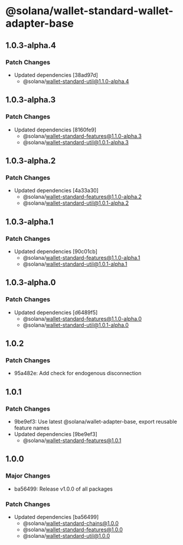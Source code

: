 # @solana/wallet-standard-wallet-adapter-base

## 1.0.3-alpha.4

### Patch Changes

-   Updated dependencies [38ad97d]
    -   @solana/wallet-standard-util@1.1.0-alpha.4

## 1.0.3-alpha.3

### Patch Changes

-   Updated dependencies [8160fe9]
    -   @solana/wallet-standard-features@1.1.0-alpha.3
    -   @solana/wallet-standard-util@1.0.1-alpha.3

## 1.0.3-alpha.2

### Patch Changes

-   Updated dependencies [4a33a30]
    -   @solana/wallet-standard-features@1.1.0-alpha.2
    -   @solana/wallet-standard-util@1.0.1-alpha.2

## 1.0.3-alpha.1

### Patch Changes

-   Updated dependencies [90c01cb]
    -   @solana/wallet-standard-features@1.1.0-alpha.1
    -   @solana/wallet-standard-util@1.0.1-alpha.1

## 1.0.3-alpha.0

### Patch Changes

-   Updated dependencies [d6489f5]
    -   @solana/wallet-standard-features@1.1.0-alpha.0
    -   @solana/wallet-standard-util@1.0.1-alpha.0

## 1.0.2

### Patch Changes

-   95a482e: Add check for endogenous disconnection

## 1.0.1

### Patch Changes

-   9be9ef3: Use latest @solana/wallet-adapter-base, export reusable feature names
-   Updated dependencies [9be9ef3]
    -   @solana/wallet-standard-features@1.0.1

## 1.0.0

### Major Changes

-   ba56499: Release v1.0.0 of all packages

### Patch Changes

-   Updated dependencies [ba56499]
    -   @solana/wallet-standard-chains@1.0.0
    -   @solana/wallet-standard-features@1.0.0
    -   @solana/wallet-standard-util@1.0.0
